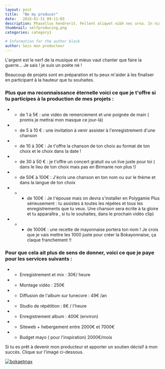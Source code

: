 ```yaml
---
layout: post
title:  "Be my producer"
date:   2016-01-31 09:11:03
description: Phasellus hendrerit. Pellent aliquet nibh nec urna. In nis aliquet vel, dapibus id,mattis.
thumbnail: selfproducing.png
categories: category1

# Information for the author block
author: Sois mon producteur
---
```

L'argent est le nerf de la musique et mieux vaut chanter que faire la guerre... Je sais ! je suis un poète né !

Beaucoup de projets sont en préparation et tu peux m'aider à les finaliser en participant à la hauteur que tu souhaites.

### Plus que ma reconnaissance éternelle voici ce que je t'offre si tu participes à la production de mes projets :

* - de 1 à 5€ : une vidéo de remerciement et une poignée de main ( promis je mettrai mon masque ce jour-là)
* - de 5 à 10 € : une invitation à venir assister à l'enregistrement d'une chanson
* - de 10 à 30€ : Je t'offre la chanson de ton choix au format de ton choix et le choix dans la date !
* - de 30 à 50 € : je t'offre un concert gratuit ou un live juste pour toi ( dans le lieu de ton choix mais pas en Birmanie non plus !)
* - de 50€ à 100€ : J'écris une chanson en ton nom ou sur le thème et dans la langue de ton choix
* - + de 100€ : Je t'épouse mais on devra s'installer en Polygamie
Plus sérieusement : tu assistes à toutes les répètes et tous les enregistrements que tu veux. Une chanson sera écrite à ta gloire et tu apparaîtra , si tu le souhaites, dans le prochain vidéo clip)
* - + de 1000€ : une recette de mayonnaise portera ton nom ! Je crois que je vais mettre les 1000 juste pour créer la Bokayonnaise, ça claque franchement !!

### Pour que cela ait plus de sens de donner, voici ce que je paye pour les services suivants :

* - Enregistrement et mix : 30€/ heure
* - Montage vidéo : 250€
* - Diffusion de l'album sur tunecore : 49€ /an
* - Studio de répétition : 8€ / l'heure
* - Enregistrement album : 400€ (environ)
* - Siteweb + hebergement entre 2000€ et 7000€
* - Budget mayo ( pour l'inspiration) 2000€/mois

Si tu es prêt à devenir mon producteur et apporter un soutien décisif à mon succès.
Clique sur l'image ci-dessous.

<a href="https://www.paypal.com/paypalme/bokaomw?utm_source=unp&utm_medium=email&utm_campaign=PPC000628&utm_unptid=289979dc-9823-11ea-ae93-b875c0b0bf0d&ppid=PPC000628&cnac=FR&rsta=fr_FR&cust=4NMQW6GD6M3CG&unptid=289979dc-9823-11ea-ae93-b875c0b0bf0d&calc=7af48640f9979&unp_tpcid=ppme-social-user-profile-created&page=main%3Aemail%3APPC000628%3A%3A%3A&pgrp=main%3Aemail&e=cl&mchn=em&s=ci&mail=sys&xt=104037"  target="_blank">![bokaetmax]({{site.url}}/{{site.baseurl}}/assets/img/fry-donation.png)</a>



